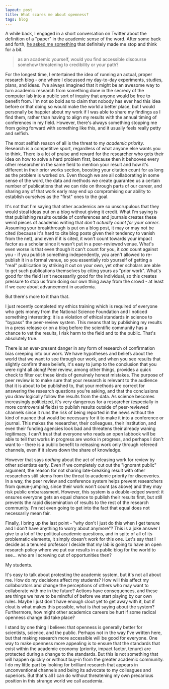 ```yaml
---
layout: post
title: What scares me about openness?
tags: blog
---
```


A while back, I engaged in a short conversation on Twitter about the definition of a "paper" in the academic sense of the word. After some back and forth, [he asked me something](https://twitter.com/ironfroggy/status/483445051222392832) that definitely made me stop and think for a bit. 

> as an academic yourself, would you find accessible discourse somehow threatening to credibility or your path?

For the longest time, I entertained the idea of running an actual, proper research blog - one where I discussed my day-to-day experiments, studies, plans, and ideas. I've always imagined that it might be an awesome way to turn academic research from something done in the secrecy of the computer lab into a public sort of inquiry that anyone would be free to benefit from. I'm not so bold as to claim that nobody has ever had this idea before or that doing so would make the world a better place, but I would personally be happier about my work if I was able to share my findings as I find them, rather than having to align my results with the annual timing of conferences in my field. However, there's always something stopping me from going forward with something like this, and it usually feels really petty and selfish.

The most selfish reason of all is the threat to my *academic priority*. Research is a competitive sport, regardless of what anyone else wants you to think. There is a lot of praise and reward for the researcher who gets their idea on how to solve a hard problem first, because then it behooves every other researcher in the same field to mention your result and how it's different in their prior works section, boosting your citation count for as long as the problem is worked on. Even though we are all collaborating in some sense of the word, the data and methods we create guarantee us a certain number of publications that we can ride on through parts of our career, and sharing any of that work early may end up compromising our ability to establish ourselves as the "first" ones to the goal.

It's not that I'm saying that other academics are so unscrupulous that they would steal ideas put on a blog without giving it credit. What I'm saying is that publishing results outside of conferences and journals creates these weird pieces of academic writing that *don't actually count for your career*. Assuming your breakthrough is put on a blog post, it may or may not be cited (because it's hard to cite blog posts given their tendency to vanish from the net), and even if it is cited, it won't count towards your impact factor as a scholar since it wasn't put in a peer-reviewed venue. What's even worse is that even though it can't count for you, it *can* count against you - if you publish something independently, you aren't allowed to re-publish it in a formal venue, so you essentially rob yourself of getting a "real" publication by striking it out on your own, yet other scholars are able to get such publications themselves by citing yours as "prior work". What's good for the field isn't necessarily good for the individual, so this creates pressure to stop us from doing our own thing away from the crowd - at least if we care about advancement in academia.

But there's more to it than that.

I just recently completed my ethics training which is required of everyone who gets money from the National Science Foundation and I noticed something interesting: it is a violation of ethical standards in science to "bypass" the peer-review system. This means that by publishing my results in a press release or on a blog before the scientific community has a chance to vet the results, I risk harm to the field and to the public. That's absolutely true.

There is an ever-present danger in any form of research of confirmation bias creeping into our work. We have hypotheses and beliefs about the world that we want to see through our work, and when you see results that slightly confirm these beliefs, it's easy to jump to the conclusion that you were right all along! Peer review, among other things, provides a quick check to filter out these kinds of genuinely honest mistakes. The purpose of peer review is to make sure that your research is relevant to the audience that it is about to be published to, that your methods are correct for answering the research questions you're asking, and that the conclusions you draw logically follow the results from the data. As science becomes increasingly politicized, it's very dangerous for a researcher (especially in more controversial fields) to publish results outside of peer-reviewed channels since it runs the risk of being reported in the news without the kind of nuance that would be necessary for it to make it into a conference or journal. This makes the researcher, their colleagues, their institution, and even their funding agencies look bad and threatens their already waning legitimacy. I can't trust that everyone who reads an open labbook will be able to tell that works in progress are works in progress, and perhaps I don't want to - there is a public benefit to releasing work only through refereed channels, even if it slows down the share of knowledge.

However that says *nothing* about the act of releasing work for review by other scientists early. Even if we completely cut out the "ignorant public" argument, the reason for not sharing late-breaking result with other researchers still stems from the threat to academic priority for discoveries. In a way, the peer review and conference system helps prevent researchers from queue-jumping, since their work won't count (as above) and they may risk public embarassment. However, this system is a double-edged sword: it ensures everyone gets an equal chance to publish their results first, but still prevents the rapid dissemination of results to the rest of the research community. I'm not even going to get into the fact that equal does not necessarily mean fair.

Finally, I bring up the last point - "why don't I just do this when I get tenure and I don't have anything to worry about anymore"? This is a joke answer I give to a lot of the political academic questions, and in spite of all of its problematic elements, it simply doesn't work for this one. Let's say that I decide as a tenured professor I decide that my lab is going to have an open research policy where we put our results in a public blog for the world to see... who am I screwing out of opportunities then?

My students.

It's easy to talk about protesting the academic system, but it's not all about me. How do my decisions affect my students? How will this affect my collaborators and change the perceptions of others who may want to collaborate with me in the future? Actions have consequences, and these are things we have to be mindful of before we start playing by our own rules. Maybe I just don't have enough clout yet to get away with it, but if clout is what makes this possible, what is *that* saying about the system? Furthermore, how might other academics careers be hurt if some radical openness change did take place?

I stand by one thing I believe: that openness is generally better for scientists, science, and the public. Perhaps not in the way I've written here, but that making research more accessible will be good for everyone. One way to make openness more appealing is to ensure that the standards that exist within the academic economy (priority, impact factor, tenure) are protected during a change to the standards. But this is not something that will happen quickly or without buy-in from the greater academic community. I do my little part by looking for brilliant research that appears in unconventional channels and being its advocate to my colleagues and superiors. But that's all I can do without threatening my own precarious position in this strange world we call academia.
